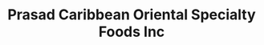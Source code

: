 ---
title: "Prasad Caribbean Oriental Specialty Foods Inc"
url: /etobicoke/prasad-caribbean-oriental-specialty-foods-inc/
shop: Supermarkt
---